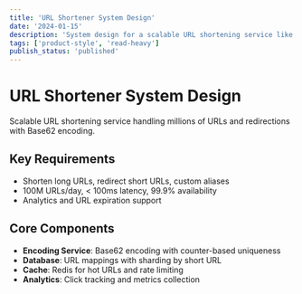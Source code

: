 ```yaml
---
title: 'URL Shortener System Design'
date: '2024-01-15'
description: 'System design for a scalable URL shortening service like bit.ly or tinyurl, handling millions of requests with efficient encoding and caching strategies.'
tags: ['product-style', 'read-heavy']
publish_status: 'published'
---
```


# URL Shortener System Design

Scalable URL shortening service handling millions of URLs and redirections with Base62 encoding.

## Key Requirements

- Shorten long URLs, redirect short URLs, custom aliases
- 100M URLs/day, < 100ms latency, 99.9% availability
- Analytics and URL expiration support

## Core Components

- **Encoding Service**: Base62 encoding with counter-based uniqueness
- **Database**: URL mappings with sharding by short URL
- **Cache**: Redis for hot URLs and rate limiting
- **Analytics**: Click tracking and metrics collection
